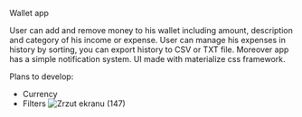 Wallet app

User can add and remove money to his wallet including amount, description and category of his income or expense.
User can manage his expenses in history by sorting, you can export history to CSV or TXT file.
Moreover app has a simple notification system.
UI made with materialize css framework.

Plans to develop:
- Currency
- Filters
![Zrzut ekranu (147)](https://github.com/alexdmitriew12/wallet-app/assets/126459381/b19a8c5d-5552-45c8-80d4-eb67c88cc858)
